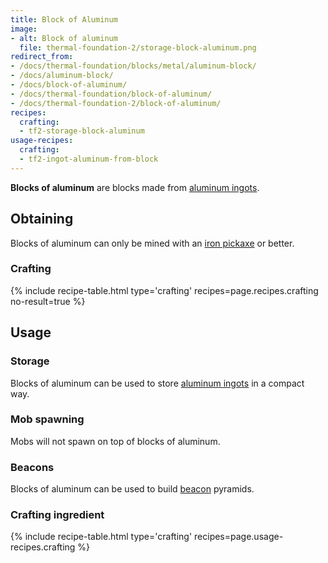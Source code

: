 ```yaml
---
title: Block of Aluminum
image:
- alt: Block of aluminum
  file: thermal-foundation-2/storage-block-aluminum.png
redirect_from:
- /docs/thermal-foundation/blocks/metal/aluminum-block/
- /docs/aluminum-block/
- /docs/block-of-aluminum/
- /docs/thermal-foundation/block-of-aluminum/
- /docs/thermal-foundation-2/block-of-aluminum/
recipes:
  crafting:
  - tf2-storage-block-aluminum
usage-recipes:
  crafting:
  - tf2-ingot-aluminum-from-block
---
```


**Blocks of aluminum** are blocks made from [aluminum
ingots](/docs/1.12/thermal-foundation-2/aluminum-ingot/).


Obtaining
---------

Blocks of aluminum can only be mined with an [iron
pickaxe](https://minecraft.gamepedia.com/Pickaxe) or better.

### Crafting
{% include recipe-table.html type='crafting' recipes=page.recipes.crafting no-result=true %}


Usage
-----

### Storage
Blocks of aluminum can be used to store [aluminum ingots](/docs/1.12/thermal-foundation-2/aluminum-ingot/)
in a compact way.

### Mob spawning
Mobs will not spawn on top of blocks of aluminum.

### Beacons
Blocks of aluminum can be used to build
[beacon](https://minecraft.gamepedia.com/Beacon) pyramids.

### Crafting ingredient
{% include recipe-table.html type='crafting' recipes=page.usage-recipes.crafting %}
